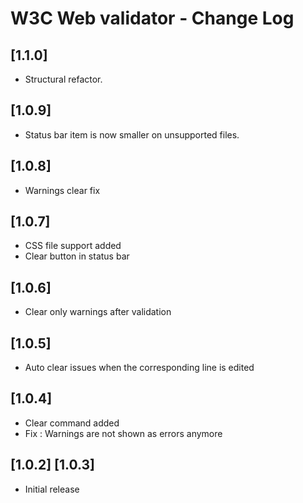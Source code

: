 # W3C Web validator - Change Log

## [1.1.0]

- Structural refactor.

## [1.0.9]

- Status bar item is now smaller on unsupported files.

## [1.0.8]

- Warnings clear fix

## [1.0.7]

- CSS file support added
- Clear button in status bar

## [1.0.6]

- Clear only warnings after validation

## [1.0.5]

- Auto clear issues when the corresponding line is edited

## [1.0.4]

- Clear command added
- Fix : Warnings are not shown as errors anymore

## [1.0.2] [1.0.3]

- Initial release
